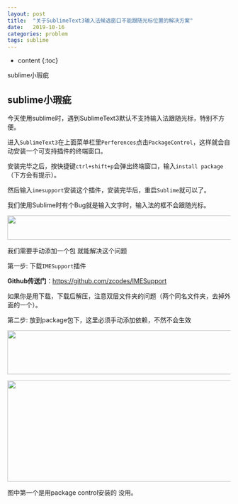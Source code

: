```yaml
---
layout: post
title:  "关于SublimeText3输入法候选窗口不能跟随光标位置的解决方案"
date:   2019-10-16
categories: problem
tags: sublime
---
```


* content
{:toc}

sublime小瑕疵




## sublime小瑕疵
今天使用sublime时，遇到SublimeText3默认不支持输入法跟随光标，特别不方便。

进入`SublimeText3`在上面菜单栏里`Perferences`点击`PackageControl`，这样就会自动安装一个可支持插件的终端窗口。

安装完毕之后，按快捷键`ctrl+shift+p`会弹出终端窗口，输入`install package`（下方会有提示）。

然后输入`imesupport`安装这个插件，安装完毕后，重启`Sublime`就可以了。

<div class="htmledit_views" id="content_views">
                                            <p>我们使用Sublime时有个Bug就是输入文字时，输入法的框不会跟随光标。</p>

<p><img alt="" class="has" height="55" src="https://img-blog.csdnimg.cn/20190220142828949.png" width="633"></p>

<p>我们需要手动添加一个包 就能解决这个问题</p>

第一步: 下载`IMESupport`插件

<p><strong>Github传送门</strong>：<a href="https://github.com/zcodes/IMESupport" rel="nofollow" data-token="0dce66f1378bbdf8a96f5c646cf34dce">https://github.com/zcodes/IMESupport</a>&nbsp;</p>

<p>如果你是用下载，下载后解压，注意双层文件夹的问题（两个同名文件夹，去掉外面的一个）。</p>

第二步: 放到package包下，这里必须手动添加依赖，不然不会生效

<p><img alt="" class="has" height="99" src="https://img-blog.csdnimg.cn/20190220143321812.png" width="765"></p>

<p><img alt="" class="has" height="228" src="https://img-blog.csdnimg.cn/20190220143347979.png?x-oss-process=image/watermark,type_ZmFuZ3poZW5naGVpdGk,shadow_10,text_aHR0cHM6Ly9ibG9nLmNzZG4ubmV0L3FxXzM0MTMxMzk5,size_16,color_FFFFFF,t_70" width="739"></p>

<p>图中第一个是用package control安装的 没用。</p>                                    </div>